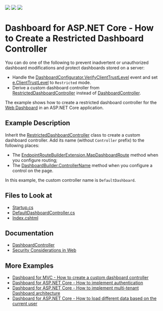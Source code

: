 <!-- default badges list -->
![](https://img.shields.io/endpoint?url=https://codecentral.devexpress.com/api/v1/VersionRange/398332436/21.1.5%2B)
[![](https://img.shields.io/badge/Open_in_DevExpress_Support_Center-FF7200?style=flat-square&logo=DevExpress&logoColor=white)](https://supportcenter.devexpress.com/ticket/details/T1023420)
[![](https://img.shields.io/badge/📖_How_to_use_DevExpress_Examples-e9f6fc?style=flat-square)](https://docs.devexpress.com/GeneralInformation/403183)
<!-- default badges end -->
# Dashboard for ASP.NET Core - How to Create a Restricted Dashboard Controller

You can do one of the following to prevent inadvertent or unauthorized dashboard modifications and protect dashboards stored on a server:

- Handle the [DashboardConfigurator.VerifyClientTrustLevel](https://docs.devexpress.com/Dashboard/DevExpress.DashboardWeb.DashboardConfigurator.VerifyClientTrustLevel) event and set [e.ClientTrustLevel](https://docs.devexpress.com/Dashboard/DevExpress.DashboardWeb.VerifyClientTrustLevelEventArgs.ClientTrustLevel) to `Restricted` mode.
- Derive a custom dashboard controller from [RestrictedDashboardController](https://docs.devexpress.com/Dashboard/DevExpress.DashboardAspNetCore.RestrictedDashboardController) instead of [DashboardController](https://docs.devexpress.com/Dashboard/DevExpress.DashboardAspNetCore.DashboardController).

The example shows how to create a restricted dashboard controller for the [Web Dashboard](https://docs.devexpress.com/Dashboard/115163/web-dashboard/aspnet-core-dashboard-control) in an ASP.NET Core application.

## Example Description

Inherit the [RestrictedDashboardController](https://docs.devexpress.com/Dashboard/DevExpress.DashboardAspNetCore.RestrictedDashboardController) class to create a custom dashboard controller. Add its name (without `Controller` prefix) to the following places:
- The [EndpointRouteBuilderExtension.MapDashboardRoute](https://docs.devexpress.com/Dashboard/DevExpress.DashboardAspNetCore.EndpointRouteBuilderExtension.MapDashboardRoute(System.Object-System.String-System.String)) method when you configure routing;
- The [DashboardBuilder.ControllerName](https://docs.devexpress.com/Dashboard/DevExpress.DashboardAspNetCore.DashboardBuilder.ControllerName(System.String)) method when you configure a control on the page. 

In this example, the custom controller name is `DefaultDashboard`.

<!-- default file list -->
## Files to Look at

* [Startup.cs](./CS/AspNetCoreCustomDashboardController/Startup.cs#L89)
* [DefaultDashboardController.cs](./CS/AspNetCoreCustomDashboardController/Controllers/DefaultDashboardController.cs)
* [Index.cshtml](./CS/AspNetCoreCustomDashboardController/Pages/Index.cshtml#L5)
<!-- default file list end -->

## Documentation

- [DashboardController](https://docs.devexpress.com/Dashboard/DevExpress.DashboardAspNetCore.DashboardController)
- [Security Considerations in Web](https://docs.devexpress.com/Dashboard/118651/designer-and-viewer-applications/web-dashboard/security-considerations)

## More Examples

- [Dashboard for MVC - How to create a custom dashboard controller](https://github.com/DevExpress-Examples/dashboard-for-mvc-custom-dashboard-controller)
- [Dashboard for ASP.NET Core - How to implement authentication﻿](https://github.com/DevExpress-Examples/ASPNET-Core-Dashboard-Authentication)
- [Dashboard for ASP.NET Core - How to implement multi-tenant Dashboard architecture﻿](https://github.com/DevExpress-Examples/DashboardUserBasedAspNetCore)
- [Dashboard for ASP.NET Core - How to load different data based on the current user﻿](https://github.com/DevExpress-Examples/DashboardDifferentUserDataAspNetCore)
